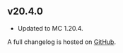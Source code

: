 ## v20.4.0
- Updated to MC 1.20.4.

A full changelog is hosted on [GitHub](https://github.com/Trikzon/sneak-through-berries/blob/1.20.4/CHANGELOG.md).

